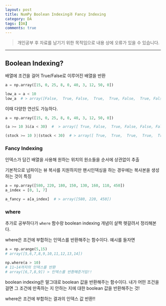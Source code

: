 ```yaml
---
layout: post
title: NumPy Boolean Indexing과 Fancy Indexing
category: DA
tags: [DA]
comments: true
---
```


> 개인공부 후 자료를 남기기 위한 목적임으로 내용 상에 오류가 있을 수 있습니다.    

<hr>

## Boolean Indexing?

배열에 조건을 걸어 True/False로 이루어진 배열을 반환

```python
a = np.array([15, 0, 25, 8, 0, 40, 3, 12, 50, 0])

low_a = a < 10
low_a  # > array([False,  True, False,  True,  True, False,  True, False, False, True])
```

이때 다양한 연산도 가능하다.

```python
a = np.array([15, 0, 25, 8, 0, 40, 3, 12, 50, 0])

(a >= 10 )&(a < 30)  #  > array([ True, False,  True, False, False, False, False,  True, False, False])

(stock >= 10 )|(stock < 30)  # > array([ True,  True,  True,  True,  True,  True,  True,  True,  True, True])
```


### Fancy Indexing

인덱스가 담긴 배열을 사용해 원하는 위치의 원소들을 순서에 상관없이 추출

기본적으로 넘파이는 뷰 복사를 지원하지만 팬시인덱싱을 하는 경우에는 복사본을 생성하는 것이 특징

```python
a = np.array([580, 220, 180, 150, 130, 160, 110, 450])
a_index = [0, 1, 7]

a_fancy = a[a_index]  # > array([580, 220, 450])
```


### where

추가로 공부하다가 `where` 함수랑 boolean indexing 개념이 살짝 헷갈려서 정리해본다.

where은 조건에 부합하는 인덱스를 반환해주는 함수이다. 예시를 들자면

```python
a = np.arange(5,15)
# array([5,6,7,8,9,10,11,12,13,14])

np.where(a > 10) 
# 11~14까지의 인덱스를 반환
# array([6,7,8,9]) > 인덱스를 반환해준거임!!
```


boolean indexing은 말그대로 boolean 값을 반환해주는 함수이다. 내가 어떤 조건을 걸면 그 조건에 만족하는 지 안하는 지에 대한 boolean 값을 반환해주는 것!

where은 조건에 부합하는 결과의 인덱스 값 반환!! 